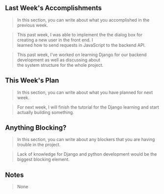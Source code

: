 ## Last Week's Accomplishments

> In this section, you can write about what you accomplished in the previous week.

> This past week, I was able to implement the the dialog box for creating a new user in the front end. I \
> learned how to send requests in JavaScript to the backend API.

> This past week, I've worked on learning Django for our backend development as well as discussing about \
> the system structure for the whole project.

## This Week's Plan

> In this section, you can write about what you have planned for next week.

> For next week, I will finish the tutorial for the Django learning and start actually building something.

## Anything Blocking?

> In this section, you can write about any blockers that you are having trouble in the project.

> Lack of knowledge for Django and python development would be the biggest blocking element.

## Notes

> None
